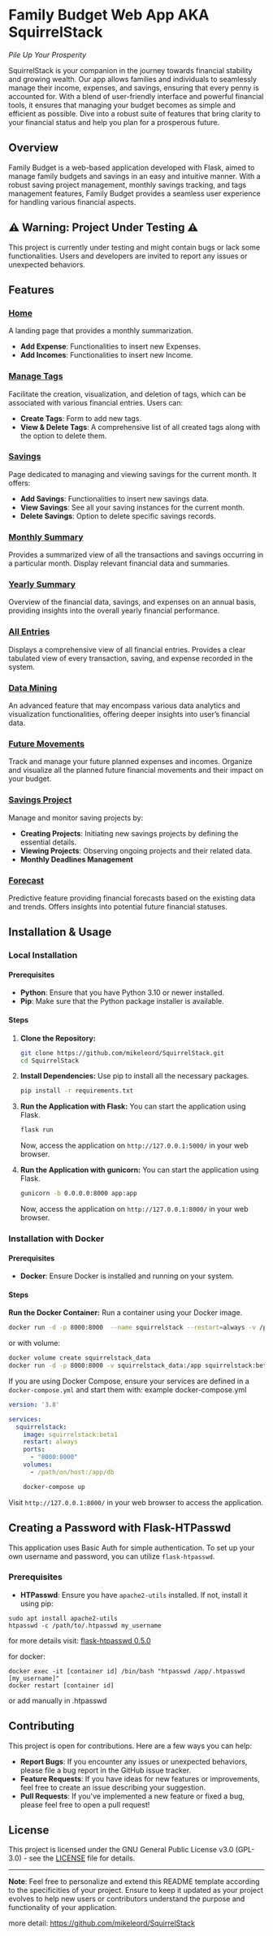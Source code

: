 # Family Budget Web App AKA SquirrelStack

_Pile Up Your Prosperity_

SquirrelStack is your companion in the journey towards financial stability and growing wealth. Our app allows families and individuals to seamlessly manage their income, expenses, and savings, ensuring that every penny is accounted for. With a blend of user-friendly interface and powerful financial tools, it ensures that managing your budget becomes as simple and efficient as possible. Dive into a robust suite of features that bring clarity to your financial status and help you plan for a prosperous future.

## Overview

Family Budget is a web-based application developed with Flask, aimed to manage family budgets and savings in an easy and intuitive manner. With a robust saving project management, monthly savings tracking, and tags management features, Family Budget provides a seamless user experience for handling various financial aspects.

## ⚠️ Warning: Project Under Testing ⚠️

This project is currently under testing and might contain bugs or lack some functionalities. Users and developers are invited to report any issues or unexpected behaviors.

## Features

### [Home](/)
A landing page that provides a monthly summarization.
- **Add Expense**: Functionalities to insert new Expenses.
- **Add Incomes**: Functionalities to insert new Income.

### [Manage Tags](/tags)
Facilitate the creation, visualization, and deletion of tags, which can be associated with various financial entries. Users can:
- **Create Tags**: Form to add new tags.
- **View & Delete Tags**: A comprehensive list of all created tags along with the option to delete them.

### [Savings](/savings)
Page dedicated to managing and viewing savings for the current month. It offers:
- **Add Savings**: Functionalities to insert new savings data.
- **View Savings**: See all your saving instances for the current month.
- **Delete Savings**: Option to delete specific savings records.

### [Monthly Summary](/summary_month)
Provides a summarized view of all the transactions and savings occurring in a particular month. Display relevant financial data and summaries.

### [Yearly Summary](/summary_year)
Overview of the financial data, savings, and expenses on an annual basis, providing insights into the overall yearly financial performance.

### [All Entries](/all)
Displays a comprehensive view of all financial entries. Provides a clear tabulated view of every transaction, saving, and expense recorded in the system.

### [Data Mining](/data_mining)
An advanced feature that may encompass various data analytics and visualization functionalities, offering deeper insights into user’s financial data.

### [Future Movements](/future_expenses)
Track and manage your future planned expenses and incomes. Organize and visualize all the planned future financial movements and their impact on your budget.

### [Savings Project](/savings_projects)
Manage and monitor saving projects by:
- **Creating Projects**: Initiating new savings projects by defining the essential details.
- **Viewing Projects**: Observing ongoing projects and their related data.
- **Monthly Deadlines Management**

### [Forecast](/forecast)
Predictive feature providing financial forecasts based on the existing data and trends. Offers insights into potential future financial statuses.

## Installation & Usage

### Local Installation

#### Prerequisites

- **Python**: Ensure that you have Python 3.10 or newer installed.
- **Pip**: Make sure that the Python package installer is available.

#### Steps

1. **Clone the Repository:**
    ```sh
    git clone https://github.com/mikeleord/SquirrelStack.git
    cd SquirrelStack
    ```
   
2. **Install Dependencies:**
    Use pip to install all the necessary packages.
    ```sh
    pip install -r requirements.txt
    ```

3. **Run the Application with Flask:**
    You can start the application using Flask.
    ```sh
    flask run
    ```
    Now, access the application on `http://127.0.0.1:5000/` in your web browser.

4. **Run the Application with gunicorn:**
    You can start the application using Flask.
    ```sh
    gunicorn -b 0.0.0.0:8000 app:app
    ```
    Now, access the application on `http://127.0.0.1:8000/` in your web browser.

### Installation with Docker

#### Prerequisites

- **Docker**: Ensure Docker is installed and running on your system.

#### Steps
  
**Run the Docker Container:** Run a container using your Docker image.
```sh
docker run -d -p 8000:8000  --name squirrelstack --restart=always -v /path/on/host:/app/db squirrelstack:beta1
```
or with volume:
```sh
docker volume create squirrelstack_data
docker run -d -p 8000:8000 -v squirrelstack_data:/app squirrelstack:beta1
```
If you are using Docker Compose, ensure your services are defined in a `docker-compose.yml` and start them with:
example docker-compose.yml

```yaml
version: '3.8'

services:
  squirrelstack:
    image: squirrelstack:beta1
    restart: always
    ports:
      - "8000:8000"
    volumes:
      - /path/on/host:/app/db
```
```sh
    docker-compose up
```

Visit `http://127.0.0.1:8000/` in your web browser to access the application.

## Creating a Password with Flask-HTPasswd

This application uses Basic Auth for simple authentication. To set up your own username and password, you can utilize `flask-htpasswd`.

### Prerequisites
- **HTPasswd**: Ensure you have `apache2-utils` installed. If not, install it using pip:
```shell
sudo apt install apache2-utils
htpasswd -c /path/to/.htpasswd my_username
```
for more details visit: [ flask-htpasswd 0.5.0 ](https://pypi.org/project/flask-htpasswd/)

for docker:
```shell
docker exec -it [container id] /bin/bash "htpasswd /app/.htpasswd [my_username]"
docker restart [container id]
```
or add manually in .htpasswd

## Contributing

This project is open for contributions. Here are a few ways you can help:
- **Report Bugs**: If you encounter any issues or unexpected behaviors, please file a bug report in the GitHub issue tracker.
- **Feature Requests**: If you have ideas for new features or improvements, feel free to create an issue describing your suggestion.
- **Pull Requests**: If you've implemented a new feature or fixed a bug, please feel free to open a pull request!


## License

This project is licensed under the GNU General Public License v3.0 (GPL-3.0) - see the [LICENSE](https://www.gnu.org/licenses/gpl-3.0.txt) file for details.

---

**Note**: Feel free to personalize and extend this README template according to the specificities of your project. Ensure to keep it updated as your project evolves to help new users or contributors understand the purpose and functionality of your application.

more detail: https://github.com/mikeleord/SquirrelStack
